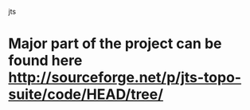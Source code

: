 jts

Major part of the project can be found here http://sourceforge.net/p/jts-topo-suite/code/HEAD/tree/
===
